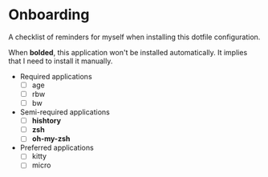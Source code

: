 # Onboarding

A checklist of reminders for myself when installing this dotfile configuration.

When **bolded**, this application won't be installed automatically. It implies that I need to install it manually.

- Required applications
  - [ ] age
  - [ ] rbw
  - [ ] bw
- Semi-required applications
  - [ ] **hishtory**
  - [ ] **zsh**
  - [ ] **oh-my-zsh**
- Preferred applications
  - [ ] kitty
  - [ ] micro
